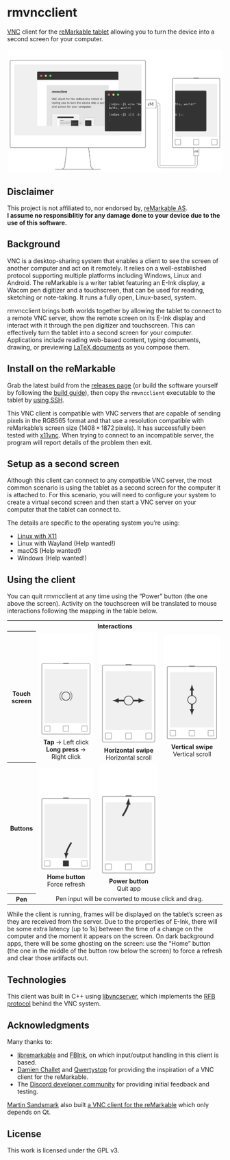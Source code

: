 # rmvncclient

[VNC](https://en.wikipedia.org/wiki/Virtual_Network_Computing) client for the [reMarkable tablet](https://remarkable.com) allowing you to turn the device into a second screen for your computer.

<img alt="Illustration of a reMarkable table connected to a computer, showing half of a terminal window through its E-Ink screen" src="media/setup.gif" width="700">

## Disclaimer

This project is not affiliated to, nor endorsed by, [reMarkable AS](https://remarkable.com/).\
**I assume no responsiblitiy for any damage done to your device due to the use of this software.**

## Background

VNC is a desktop-sharing system that enables a client to see the screen of another computer and act on it remotely.
It relies on a well-established protocol supporting multiple platforms including Windows, Linux and Android.
The reMarkable is a writer tablet featuring an E-Ink display, a Wacom pen digitizer and a touchscreen, that can be used for reading, sketching or note-taking.
It runs a fully open, Linux-based, system.

rmvncclient brings both worlds together by allowing the tablet to connect to a remote VNC server, show the remote screen on its E-Ink display and interact with it through the pen digitizer and touchscreen.
This can effectively turn the tablet into a second screen for your computer.
Applications include reading web-based content, typing documents, drawing, or previewing [LaTeX documents](https://www.latex-project.org/) as you compose them.

## Install on the reMarkable

Grab the latest build from the [releases page](https://github.com/matteodelabre/rmvncclient/releases) (or build the software yourself by following the [build guide](docs/build.md)), then copy the `rmvncclient` executable to the tablet by [using SSH](https://remarkablewiki.com/tech/ssh).

This VNC client is compatible with VNC servers that are capable of sending pixels in the RGB565 format and that use a resolution compatible with reMarkable’s screen size (1408 × 1872 pixels).
It has successfully been tested with [x11vnc](https://github.com/LibVNC/x11vnc).
When trying to connect to an incompatible server, the program will report details of the problem then exit.

## Setup as a second screen

Although this client can connect to any compatible VNC server, the most common scenario is using the tablet as a second screen for the computer it is attached to.
For this scenario, you will need to configure your system to create a virtual second screen and then start a VNC server on your computer that the tablet can connect to.

The details are specific to the operating system you’re using:

* [Linux with X11](docs/linux-x11.md)
* Linux with Wayland (Help wanted!)
* macOS (Help wanted!)
* Windows (Help wanted!)

## Using the client

You can quit rmvncclient at any time using the “Power” button (the one above the screen).
Activity on the touchscreen will be translated to mouse interactions following the mapping in the table below.

<table>
<tr>
<th colspan="4">
    Interactions
</th>
</tr>
<tr>
    <th>Touch<br>screen</th>
    <td align="center">
        <img src="media/tap.svg" width="200" alt=""><br>
        <strong>Tap</strong> → Left click<br>
        <strong>Long press</strong> → Right click
    </td>
    <td align="center">
        <img src="media/scroll-x.svg" width="200" alt=""><br>
        <strong>Horizontal swipe</strong><br>
        Horizontal scroll
    </td>
    <td align="center">
        <img src="media/scroll-y.svg" width="200" alt=""><br>
        <strong>Vertical swipe</strong><br>
        Vertical scroll
    </td>
</tr>
<tr>
    <th>Buttons</th>
    <td align="center">
        <img src="media/home.svg" width="200" alt=""><br>
        <strong>Home button</strong><br>
        Force refresh
    </td>
    <td align="center">
        <img src="media/power.svg" width="200" alt=""><br>
        <strong>Power button</strong><br>
        Quit app
    </td>
    <td></td>
</tr>
<tr>
    <th>Pen</th>
    <td align="center" colspan="3">
        Pen input will be converted to mouse click and drag.
    </td>
</tr>
</table>

While the client is running, frames will be displayed on the tablet’s screen as they are received from the server.
Due to the properties of E-Ink, there will be some extra latency (up to 1s) between the time of a change on the computer and the moment it appears on the screen.
On dark background apps, there will be some ghosting on the screen: use the “Home” button (the one in the middle of the button row below the screen) to force a refresh and clear those artifacts out.

## Technologies

This client was built in C++ using [libvncserver](https://github.com/LibVNC/libvncserver), which implements the [RFB protocol](https://tools.ietf.org/html/rfc6143) behind the VNC system.

## Acknowledgments

Many thanks to:

- [libremarkable](https://github.com/canselcik/libremarkable) and [FBInk](https://github.com/NiLuJe/FBInk), on which input/output handling in this client is based.
- [Damien Challet](https://github.com/damienchallet) and [Qwertystop](https://news.ycombinator.com/item?id=13115739) for providing the inspiration of a VNC client for the reMarkable.
- The [Discord developer community](https://discord.gg/JSSGnFY) for providing initial feedback and testing.

[Martin Sandsmark](https://github.com/sandsmark) also built [a VNC client for the reMarkable](https://github.com/sandsmark/revncable) which only depends on Qt.

## License

This work is licensed under the GPL v3.
